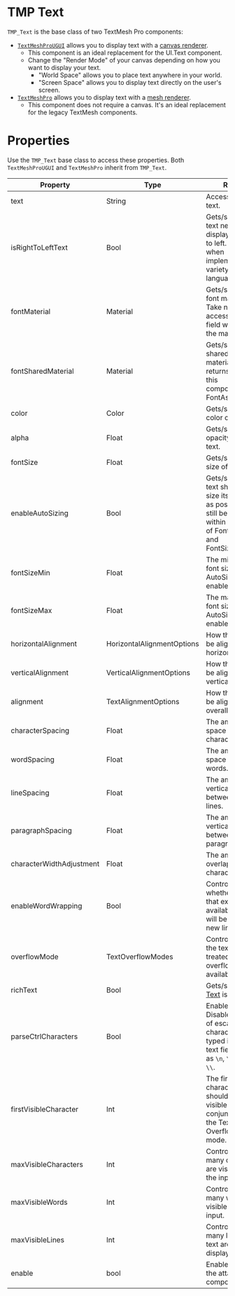 # TMP Text
`TMP_Text` is the base class of two TextMesh Pro components:

- [`TextMeshProUGUI`](https://docs.unity3d.com/Packages/com.unity.textmeshpro@1.1/api/TMPro.TextMeshProUGUI.html) allows you to display text with a [canvas renderer](https://docs.unity3d.com/Packages/com.unity.ugui@2.0/manual/UICanvas.html).
	- This component is an ideal replacement for the UI.Text component.
	- Change the "Render Mode" of your canvas depending on how you want to display your text.
		- "World Space" allows you to place text anywhere in your world.
		- "Screen Space" allows you to display text directly on the user's screen.
- [`TextMeshPro`](https://docs.unity3d.com/Packages/com.unity.textmeshpro@1.1/api/TMPro.TextMeshPro.html) allows you to display text with a [mesh renderer](https://docs.unity3d.com/Manual/class-MeshRenderer.html).
	- This component does not require a canvas. It's an ideal replacement for the legacy TextMesh components.

# Properties
Use the `TMP_Text` base class to access these properties. Both `TextMeshProUGUI` and `TextMeshPro` inherit from `TMP_Text`.

| Property           | Type | Result |
|--------------------|------|--------|
| text               | String | Accesses the text.|
| isRightToLeftText  | Bool | Gets/sets if the text needs to be displayed right to left. Useful when implementing a variety of languages.|
| fontMaterial       | Material | Gets/sets the font material. Take note that accessing this field will clone the material.|
| fontSharedMaterial | Material | Gets/sets the shared font material. This returns null if this component's FontAsset is null.|
| color              | Color | Gets/sets the color of the text.|
| alpha              | Float | Gets/sets the opacity of the text.|
| fontSize           | Float | Gets/sets the size of the text.|
| enableAutoSizing   | Bool | Gets/sets if the text should try to size itself as big as possible and still be visible within the range of FontSizeMin and FontSizeMax.| 
| fontSizeMin        | Float | The minimum font size if AutoSizing is enabled.|
| fontSizeMax        | Float | The maximum font size if AutoSizing is enabled.|
| horizontalAlignment| HorizontalAlignmentOptions | How the text will be aligned horizontally.|
| verticalAlignment  | VerticalAlignmentOptions | How the text will be aligned vertically.|
| alignment          | TextAlignmentOptions | How the text will be aligned overall.|
| characterSpacing   | Float | The amount of space between characters.|
| wordSpacing        | Float | The amount of space between words.|
| lineSpacing        | Float | The amount of vertical space between text lines.|
| paragraphSpacing   | Float | The amount of vertical space between paragraphs.|
| characterWidthAdjustment| Float | The amount of overlap characters have.|
| enableWordWrapping | Bool | Controls whether words that exceed the available space will be put on a new line.|
| overflowMode       | TextOverflowModes | Controls how the text will be treated if it overflows its available space.|
| richText           | Bool | Gets/sets if [Rich Text](https://docs.unity3d.com/Packages/com.unity.textmeshpro@3.2/manual/RichText.html) is enabled.|
| parseCtrlCharacters| Bool | Enables or Disables parsing of escape characters typed into input text fields, such as `\n`, `\r`, `\t`, or `\\`. |
| firstVisibleCharacter | Int | The first character that should be made visible in conjunction with the Text Overflow Linked mode.|
| maxVisibleCharacters | Int | Controls how many characters are visible from the input.|
| maxVisibleWords    | Int | Controls how many words are visible from the input.|
| maxVisibleLines    | Int | Controls how many lines of text are displayed.|
| enable             | bool | Enables/disables the attached component. |

